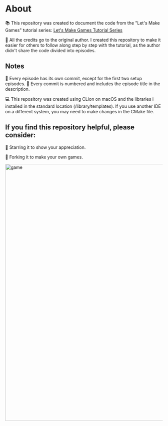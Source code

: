 # About

📚 This repository was created to document the code from the "Let's Make Games" tutorial series:
[Let's Make Games Tutorial Series](https://www.youtube.com/playlist?list=PLhfAbcv9cehhkG7ZQK0nfIGJC_C-wSLrx)

👏 All the credits go to the original author. I created this repository to make it easier for others to follow along step by step with the tutorial, as the author didn't share the code divided into episodes.

## Notes

📌 Every episode has its own commit, except for the first two setup episodes.
🔢 Every commit is numbered and includes the episode title in the description.

💻 This repository was created using CLion on macOS  and the libraries i installed in the standard location (/library/templates). If you use another IDE on a different system, you may need to make changes in the CMake file.

## If you find this repository helpful, please consider:

🌟 Starring it to show your appreciation.

🍴 Forking it to make your own games.

<img width="820" alt="game" src="https://github.com/oskalbarczyk/SDL2-How-To-Make-A-Game-Tutorial/assets/106467480/ef2f6a4f-624e-44b7-a7d1-c6acd7564f30">
